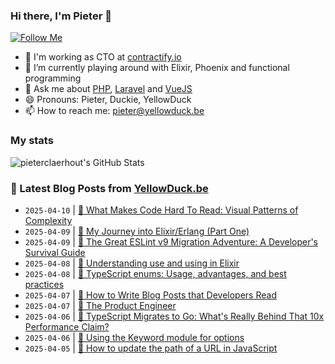 ### Hi there, I'm Pieter 👋  
[![Follow Me](https://img.shields.io/github/followers/pieterclaerhout?label=Follow&style=social)](https://github.com/pieterclaerhout)

- 🏢 I'm working as CTO at [contractify.io](https://contractify.io)
- 🌱 I’m currently playing around with Elixir, Phoenix and functional programming
- 💬 Ask me about [PHP](https://php.net), [Laravel](http://laravel.com) and [VueJS](https://vuejs.org)
- 😄 Pronouns: Pieter, Duckie, YellowDuck
- 📫 How to reach me: pieter@yellowduck.be

### My stats

![pieterclaerhout's GitHub Stats](https://github-readme-stats.vercel.app/api?username=pieterclaerhout&show_icons=true&count_private=true&line_height=40)

### 📩 Latest Blog Posts from [YellowDuck.be](https://www.yellowduck.be/)
<!-- BLOG-POST-LIST:START -->
- `2025-04-10` | [🔗 What Makes Code Hard To Read: Visual Patterns of Complexity](https://www.yellowduck.be/posts/what-makes-code-hard-to-read-visual-patterns-of-complexity)  
- `2025-04-09` | [🔗 My Journey into Elixir/Erlang &lpar;Part One&rpar;](https://www.yellowduck.be/posts/my-journey-into-elixir-erlang-part-one)  
- `2025-04-09` | [🔗 The Great ESLint v9 Migration Adventure: A Developer&#39;s Survival Guide](https://www.yellowduck.be/posts/the-great-eslint-v9-migration-adventure-a-developers-survival-guide)  
- `2025-04-08` | [🔗 Understanding use and using in Elixir](https://www.yellowduck.be/posts/understanding-use-and-using-in-elixir)  
- `2025-04-08` | [🔗 TypeScript enums: Usage, advantages, and best practices](https://www.yellowduck.be/posts/typescript-enums-usage-advantages-and-best-practices)  
- `2025-04-07` | [🔗 How to Write Blog Posts that Developers Read](https://www.yellowduck.be/posts/how-to-write-blog-posts-that-developers-read)  
- `2025-04-07` | [🔗 The Product Engineer](https://www.yellowduck.be/posts/the-product-engineer)  
- `2025-04-06` | [🔗 TypeScript Migrates to Go: What&#39;s Really Behind That 10x Performance Claim?](https://www.yellowduck.be/posts/typescript-migrates-to-go-whats-really-behind-that-10x-performance-claim)  
- `2025-04-06` | [🔗 Using the Keyword module for options](https://www.yellowduck.be/posts/using-the-keyword-module-for-options)  
- `2025-04-05` | [🐥 How to update the path of a URL in JavaScript](https://www.yellowduck.be/posts/how-to-update-the-path-of-a-url-in-javascript)  

<!-- BLOG-POST-LIST:END -->
